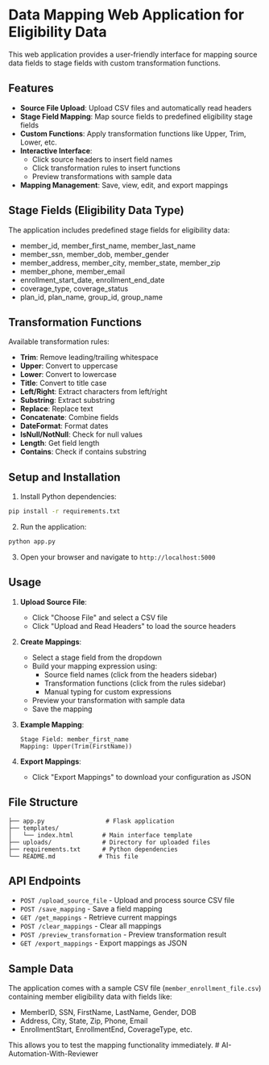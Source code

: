 # Data Mapping Web Application for Eligibility Data

This web application provides a user-friendly interface for mapping source data fields to stage fields with custom transformation functions.

## Features

- **Source File Upload**: Upload CSV files and automatically read headers
- **Stage Field Mapping**: Map source fields to predefined eligibility stage fields
- **Custom Functions**: Apply transformation functions like Upper, Trim, Lower, etc.
- **Interactive Interface**: 
  - Click source headers to insert field names
  - Click transformation rules to insert functions
  - Preview transformations with sample data
- **Mapping Management**: Save, view, edit, and export mappings

## Stage Fields (Eligibility Data Type)

The application includes predefined stage fields for eligibility data:
- member_id, member_first_name, member_last_name
- member_ssn, member_dob, member_gender
- member_address, member_city, member_state, member_zip
- member_phone, member_email
- enrollment_start_date, enrollment_end_date
- coverage_type, coverage_status
- plan_id, plan_name, group_id, group_name

## Transformation Functions

Available transformation rules:
- **Trim**: Remove leading/trailing whitespace
- **Upper**: Convert to uppercase
- **Lower**: Convert to lowercase  
- **Title**: Convert to title case
- **Left/Right**: Extract characters from left/right
- **Substring**: Extract substring
- **Replace**: Replace text
- **Concatenate**: Combine fields
- **DateFormat**: Format dates
- **IsNull/NotNull**: Check for null values
- **Length**: Get field length
- **Contains**: Check if contains substring

## Setup and Installation

1. Install Python dependencies:
```bash
pip install -r requirements.txt
```

2. Run the application:
```bash
python app.py
```

3. Open your browser and navigate to `http://localhost:5000`

## Usage

1. **Upload Source File**: 
   - Click "Choose File" and select a CSV file
   - Click "Upload and Read Headers" to load the source headers

2. **Create Mappings**:
   - Select a stage field from the dropdown
   - Build your mapping expression using:
     - Source field names (click from the headers sidebar)
     - Transformation functions (click from the rules sidebar)
     - Manual typing for custom expressions
   - Preview your transformation with sample data
   - Save the mapping

3. **Example Mapping**:
   ```
   Stage Field: member_first_name
   Mapping: Upper(Trim(FirstName))
   ```

4. **Export Mappings**: 
   - Click "Export Mappings" to download your configuration as JSON

## File Structure

```
├── app.py                 # Flask application
├── templates/
│   └── index.html        # Main interface template
├── uploads/              # Directory for uploaded files
├── requirements.txt      # Python dependencies
└── README.md            # This file
```

## API Endpoints

- `POST /upload_source_file` - Upload and process source CSV file
- `POST /save_mapping` - Save a field mapping
- `GET /get_mappings` - Retrieve current mappings
- `POST /clear_mappings` - Clear all mappings
- `POST /preview_transformation` - Preview transformation result
- `GET /export_mappings` - Export mappings as JSON

## Sample Data

The application comes with a sample CSV file (`member_enrollment_file.csv`) containing member eligibility data with fields like:
- MemberID, SSN, FirstName, LastName, Gender, DOB
- Address, City, State, Zip, Phone, Email
- EnrollmentStart, EnrollmentEnd, CoverageType, etc.

This allows you to test the mapping functionality immediately.
#   A I - A u t o m a t i o n - W i t h - R e v i e w e r  
 